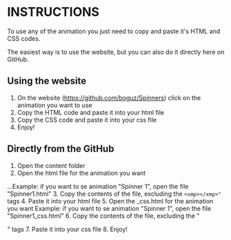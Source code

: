 # INSTRUCTIONS

To use any of the animation you just need to copy and paste it's HTML and CSS codes.

The easiest way is to use the website, but you can also do it directly here on GitHub.

## Using the website
1. On the website (https://github.com/boguz/Spinners) click on the animation you want to use
2. Copy the HTML code and paste it into your html file
3. Copy the CSS code and paste it into your css file
4. Enjoy!

## Directly from the GitHub
1. Open the content folder
2. Open the html file for the animation you want

...Example: if you want to se animation "Spinner 1", open the file "Spinner1.html"
3. Copy the contents of the file, excluding the ```<xmp></xmp>"``` tags
4. Paste it into your html file
5. Open the _css.html for the animation you want
   Example: if you want to se animation "Spinner 1", open the file "Spinner1_css.html"
6. Copy the contents of the file, excluding the "<xmp></xmp>" tags
7. Paste it into your css file
8. Enjoy!
